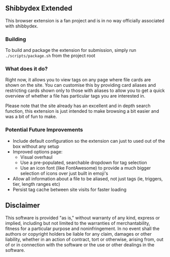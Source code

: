 ## Shibbydex Extended
This browser extension is a fan project and is in no way officially associated with shibbydex.

### Building
To build and package the extension for submission, simply run `./scripts/package.sh` from the project root

### What does it do?
Right now, it allows you to view tags on any page where file cards are shown on the site. You can customise this by providing card aliases and restricting cards shown only to those with aliases to allow you to get a quick overview of whether a file has particular tags you are interested in.


Please note that the site already has an excellent and in depth search function, this extension is just intended to make browsing a bit easier and was a bit of fun to make.

### Potential Future Improvements
 - Include default configuration so the extension can just to used out of the box without any setup
 - Improved options page:
   - Visual overhaul
   - Use a pre-populated, searchable dropdown for tag selection
   - Use an icon font (like FontAwesome) to provide a much bigger selection of icons over just built in emoji's
 - Allow all information about a file to be aliased, not just tags (ie, triggers, tier, length ranges etc)
 - Persist tag cache between site visits for faster loading

## Disclaimer
This software is provided "as is," without warranty of any kind, express or implied, including but not limited to the warranties of merchantability, fitness for a particular purpose and noninfringement. In no event shall the authors or copyright holders be liable for any claim, damages or other liability, whether in an action of contract, tort or otherwise, arising from, out of or in connection with the software or the use or other dealings in the software.
